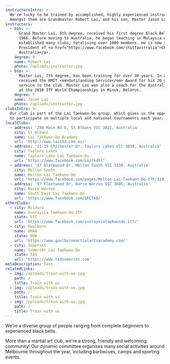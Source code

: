 ```yaml
---
instructorsIntro: >-
  We're lucky to be trained by accomplished, highly experienced instructors.
  Amongst them are Grandmaster Robert Lai, and his son, Master Jason Lai.
instructors:
  - bio: >-
      Grand Master Lai, 9th degree, received his first degree Black Belt in
      1966. Before moving to Australia, he began teaching in Malaysia where he
      established many clubs, totalising over 1000 members. He is now the
      President of <a href="https://www.facebook.com/chitfaustralia">CHITF
      Australia</a>.
    degree: 9
    name: Robert Lai
    photo: /uploads/instructor.jpg
  - bio: >-
      Master Lai, 7th degree, has been training for over 30 years. In 2013, he
      received the RMIT <em>Outstanding Service</em> Award for his 20 years of
      service to the club. Master Lai was also a coach for the Australian Team
      at the 2010 ITF World Championships in Minsk, Belarus.
    degree: 7
    name: Jason Lai
    photo: /uploads/instructor.jpg
clubsIntro: >-
  Our club is part of the Lai Taekwon-Do group, which gives us the opportunity
  to participate in multiple local and national tournaments each year.
localClubs:
  - address: '289 Main Rd E, St Albans VIC 3021, Australia'
    city: St Albans
    name: Lai Taekwon-Do Academy
    url: 'http://www.laitkd.com.au/'
  - address: '21-35 Chichester Dr, Taylors Lakes VIC 3038, Australia'
    city: Taylors Lakes
    name: Taylors Lake Lai Taekwon-Do
    url: 'https://www.facebook.com/Laitkdtl'
  - address: '47 Blackwood Dr, Melton South VIC 3338, Australie'
    city: Melton South
    name: Melton Lai Taekwon-Do
    url: 'https://www.facebook.com/pages/Melton-Lai-Taekwon-Do-ITF/119160461466076'
  - address: '97 Fleetwood Dr, Narre Warren VIC 3805, Australie'
    city: Narre Warren
    name: South East Lai Taekwon-Do
    url: 'https://www.facebook.com/SELTKD/'
otherClubs:
  - city: Mildura
    name: Sunraysia Taekwon-Do ITF
    state: VIC
    url: 'https://www.facebook.com/sunraysiataekwondo.itf/'
  - city: Goulburn
    name: GMAA
    state: NSW
    url: 'https://www.goulburnmartialartsacademy.com/'
  - city: Somerset
    name: Somerset Lai Taekwon-Do
    state: TAS
    url: 'https://www.tkdsomerset.com'
metaDescription: Test
relatedLinks:
  - img: /uploads/train-with-us.jpg
    path: /
    title: Train with us
  - img: /uploads/train-with-us.jpg
    path: /
    title: Train with us
  - img: /uploads/train-with-us.jpg
    path: /
    title: Train with us
---
```

We're a diverse group of people ranging from complete beginners to experienced black belts.

More than a martial art club, we're a strong, friendly and welcoming community! Our dynamic committee organises many social activities around Melbourne throughout the year, including barbecues, camps and sporting events.

